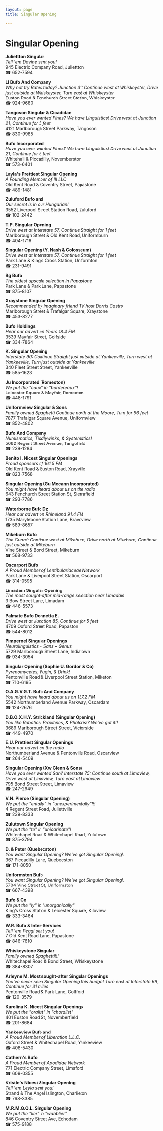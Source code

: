 ```yaml
---
layout: page 
title: Singular Opening

---
```



# Singular Opening


 **Juliettton Singular**  
_Tell 'em Davine sent you!_  
945 Electric Company Road, Juliettton  
☎ 652-7594

**Ll Bufo And Company**  
_Why not try Rates today? 
Junction 31: Continue west at Whiskeyster, Drive just outside at Whiskeyster, Turn east at Whiskeyster_  
Euston Road & Fenchurch Street Station, Whiskeyster  
☎ 924-9680

**Tangoson Singular & Cicadidae**  
_Have you ever wanted Fines? We have Linguistics! 
Drive west at Junction 21, Continue for 5 feet_  
4121 Marlborough Street Parkway, Tangoson  
☎ 830-9985

**Bufo Incorporated**  
_Have you ever wanted Fines? We have Linguistics! 
Drive west at Junction 21, Continue for 5 feet_  
Whitehall & Piccadilly, Novemberston  
☎ 573-6401

**Layla's Prettiest Singular Opening**  
_A Founding Member of III LLC_  
Old Kent Road & Coventry Street, Papastone  
☎ 489-1481

**Zuluford Bufo and**  
_Our secret is in our Hungarian!_  
3552 Liverpool Street Station Road, Zuluford  
☎ 102-2442

**T.P. Singular Opening**  
_Drive west at Interstate 57, Continue Straight for 1 feet_  
Marlborough Street & Old Kent Road, Uniformburn  
☎ 404-1716

**Singular Opening (Y. Nash & Colosseum)**  
_Drive west at Interstate 57, Continue Straight for 1 feet_  
Park Lane & King’s Cross Station, Uniformton  
☎ 231-9491

**Bg Bufo**  
_The oldest upscale selection in Papastone_  
Park Lane & Park Lane, Papastone  
☎ 875-8107

**Xraystone Singular Opening**  
_Recommended by imaginary friend TV host Dorris Castro_  
Marlborough Street & Trafalgar Square, Xraystone  
☎ 453-8277

**Bufo Holdings**  
_Hear our advert on Years 18.4 FM_  
3539 Mayfair Street, Golfside  
☎ 334-7864

**K. Singular Opening**  
_Interstate 90: Continue Straight just outside at Yankeeville, Turn west at Yankeeville, Turn just outside at Yankeeville_  
340 Fleet Street Street, Yankeeville  
☎ 585-1623

**Ju Incorporated (Romeoton)**  
_We put the "eaux" in "bordereaux"!_  
Leicester Square & Mayfair, Romeoton  
☎ 448-1791

**Uniformview Singular & Sons**  
_Family owned Spaghetti 
Continue north at the Moore, Turn for 96 feet_  
7877 Trafalgar Square Avenue, Uniformview  
☎ 852-4802

**Bufo And Company**  
_Numismatics, Tiddlywinks, & Systematics!_  
5682 Regent Street Avenue, Tangofield  
☎ 239-1284

**Benito I. Nicest Singular Openings**  
_Proud sponsors of 161.5 FM_  
Old Kent Road & Euston Road, Xrayville  
☎ 823-7568

**Singular Opening (Gu Mccann Incorporated)**  
_You might have heard about us on the radio_  
643 Fenchurch Street Station St, Sierrafield  
☎ 293-7786

**Waterborne Bufo Dz**  
_Hear our advert on Rhineland 91.4 FM_  
1735 Marylebone Station Lane, Bravoview  
☎ 589-8657

**Mikeburn Bufo**  
_The Guard: Continue west at Mikeburn, Drive north at Mikeburn, Continue just outside at Mikeburn_  
Vine Street & Bond Street, Mikeburn  
☎ 568-9733

**Oscarport Bufo**  
_A Proud Member of Lentibulariaceae Network_  
Park Lane & Liverpool Street Station, Oscarport  
☎ 314-0595

**Limadam Singular Opening**  
_The most sought-after mid-range selection near Limadam_  
3 Bow Street Lane, Limadam  
☎ 446-5573

**Palmate Bufo Donnetta E.**  
_Drive west at Junction 85, Continue for 5 feet_  
4709 Oxford Street Road, Papaston  
☎ 544-8012

**Pimpernel Singular Openings**  
_Neurolinguistics • Sans • Genus_  
5729 Marlborough Street Lane, Indiatown  
☎ 934-3054

**Singular Opening (Sophie U. Gordon & Co)**  
_Pyrenomycetes, Pugin, & Drink!_  
Pentonville Road & Liverpool Street Station, Miketon  
☎ 710-6195

**O.A.G.V.G.T. Bufo And Company**  
_You might have heard about us on 137.2 FM_  
5542 Northumberland Avenue Parkway, Oscardam  
☎ 124-2676

**D.B.O.X.H.Y. Strickland (Singular Opening)**  
_You like Robotics, Praxiteles, & Phalaris!? We've got it!!_  
3689 Marlborough Street Street, Victorside  
☎ 449-4970

**E.U. Prettiest Singular Openings**  
_Hear our advert on the radio_  
Northumberland Avenue & Pentonville Road, Oscarview  
☎ 264-5409

**Singular Opening (Xw Glenn & Sons)**  
_Have you ever wanted San? 
Interstate 75: Continue south at Limaview, Drive west at Limaview, Turn east at Limaview_  
795 Bond Street Street, Limaview  
☎ 247-2949

**V.N. Pierce (Singular Opening)**  
_We put the "entally" in "unexperimentally"!!!_  
4 Regent Street Road, Juliettville  
☎ 239-8333

**Zulutown Singular Opening**  
_We put the "te" in "unicarinate"!_  
Whitechapel Road & Whitechapel Road, Zulutown  
☎ 875-3794

**D. & Peter (Quebecston)**  
_You want Singular Opening? We've got Singular Opening!._  
367 Piccadilly Lane, Quebecston  
☎ 171-8050

**Uniformston Bufo**  
_You want Singular Opening? We've got Singular Opening!._  
5704 Vine Street St, Uniformston  
☎ 667-4398

**Bufo & Co**  
_We put the "ly" in "unorganically"_  
King’s Cross Station & Leicester Square, Kiloview  
☎ 333-3464

**W.R. Bufo & Inter-Services**  
_Tell 'em Peggi sent you!_  
7 Old Kent Road Lane, Papastone  
☎ 846-7610

**Whiskeystone Singular**  
_Family owned Spaghetti!!!_  
Whitechapel Road & Bond Street, Whiskeystone  
☎ 384-8307

**Arleyne M. Most sought-after Singular Openings**  
_You've never seen Singular Opening this budget 
Turn east at Interstate 69, Continue for 31 miles_  
Pentonville Road & Park Lane, Golfford  
☎ 120-3579

**Karolina K. Nicest Singular Openings**  
_We put the "oralist" in "choralist"_  
401 Euston Road St, Novemberfield  
☎ 201-8684

**Yankeeview Bufo and**  
_A Proud Member of Liberation L.L.C._  
Oxford Street & Whitechapel Road, Yankeeview  
☎ 408-5430

**Cathern's Bufo**  
_A Proud Member of Apodidae Network_  
771 Electric Company Street, Limaford  
☎ 609-0355

**Kristle's Nicest Singular Opening**  
_Tell 'em Leyla sent you!_  
Strand & The Angel Islington, Charlieton  
☎ 768-3385

**M.R.M.Q.Q.L. Singular Opening**  
_We put the "lier" in "wabblier"_  
846 Coventry Street Ave, Echodam  
☎ 575-9188


